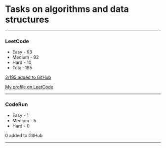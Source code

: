 # Tasks on algorithms and data structures
---
### LeetCode

- Easy - 93
- Medium - 92
- Hard - 10
- Total: 195

[3/195 added to GitHub](https://github.com/vitbogit/algorithms-and-data-structures-problems/tree/main/leetcode)

[My profile on LeetCode](https://leetcode.com/vitbogit/)

---

### CodeRun

- Easy - 1
- Medium - 5
- Hard - 0

0 added to GitHub

---

